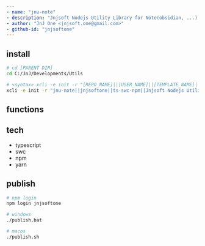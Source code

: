 ```yaml
---
- name: "jnu-note"
- description: "Jnjsoft Nodejs Utility Library for Note(obsidian, ...) Support Functions in Typescript"
- author: "JnJ One <jnjsoft.one@gmail.com>"
- github-id: "jnjsoftone"
---
```


## install

```sh
# cd [PARENT DIR]
cd C:/JnJ/Developments/Utils

# <syntax> xcli -e init -r "[REPO_NAME]||[USER_NAME]||[TEMPLATE_NAME]||[DESCRIPTION]"
xcli -e init -r "jnu-note||jnjsoftone||ts-swc-npm||Jnjsoft Nodejs Utility Library for Note(obsidian, ...) Support Functions in Typescript"
```
## functions


## tech

- typescript
- swc
- npm
- yarn

## publish

```sh
# npm login
npm login jnjsoftone

# windows
./publish.bat

# macos
./publish.sh
```
